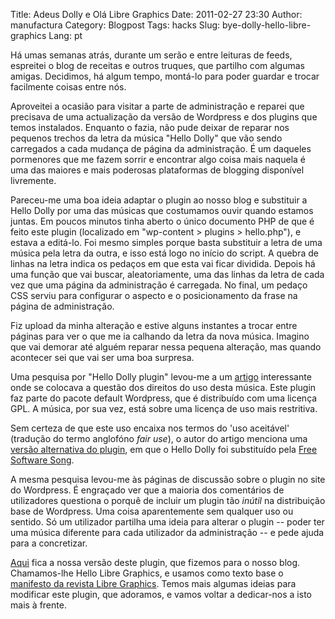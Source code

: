 Title: Adeus Dolly e Olá Libre Graphics 
Date: 2011-02-27 23:30
Author: manufactura
Category: Blogpost
Tags: hacks
Slug: bye-dolly-hello-libre-graphics
Lang: pt

Há umas semanas atrás, durante um serão e entre leituras de feeds,
espreitei o blog de receitas e outros truques, que partilho com algumas
amigas. Decidimos, há algum tempo, montá-lo para poder guardar e trocar
facilmente coisas entre nós.

Aproveitei a ocasião para visitar a parte de administração e reparei que
precisava de uma actualização da versão de Wordpress e dos plugins que
temos instalados. Enquanto o fazia, não pude deixar de reparar nos
pequenos trechos da letra da música "Hello Dolly" que vão sendo
carregados a cada mudança de página da administração. É um daqueles
pormenores que me fazem sorrir e encontrar algo coisa mais naquela é uma
das maiores e mais poderosas plataformas de blogging disponível
livremente.

Pareceu-me uma boa ideia adaptar o plugin ao nosso blog e substituir a
Hello Dolly por uma das músicas que costumamos ouvir quando estamos
juntas. Em poucos minutos tinha aberto o único documento PHP de que é
feito este plugin (localizado em "wp-content \> plugins \> hello.php"),
e estava a editá-lo. Foi mesmo simples porque basta substituir a letra
de uma música pela letra da outra, e isso está logo no início do script.
A quebra de linhas na letra indica os pedaços em que esta vai ficar
dividida. Depois há uma função que vai buscar, aleatoriamente, uma das
linhas da letra de cada vez que uma página da administração é carregada.
No final, um pedaço CSS serviu para configurar o aspecto e o
posicionamento da frase na página de administração.

Fiz upload da minha alteração e estive alguns instantes a trocar entre
páginas para ver o que me ia calhando da letra da nova música. Imagino
que vai demorar até alguém reparar nessa pequena alteração, mas quando
acontecer sei que vai ser uma boa surpresa.

Uma pesquisa por "Hello Dolly plugin" levou-me a um
[artigo](http://weblogtoolscollection.com/archives/2010/12/20/is-hello-dolly-a-copyright-infringing-plug-in/)
interessante onde se colocava a questão dos direitos do uso desta
música. Este plugin faz parte do pacote default Wordpress, que é
distribuído com uma licença GPL. A música, por sua vez, está sobre uma
licença de uso mais restritiva.

Sem certeza de que este uso encaixa nos termos do 'uso aceitável'
(tradução do termo anglofóno *fair use*), o autor do artigo menciona uma
[versão alternativa do
plugin](http://core.trac.wordpress.org/attachment/ticket/15769/free_software.diff),
em que o Hello Dolly foi substituído pela [Free Software
Song](http://www.gnu.org/music/free-software-song.html).

A mesma pesquisa levou-me às páginas de discussão sobre o plugin no site
do Wordpress. É engraçado ver que a maioria dos comentários de
utilizadores questiona o porquê de incluir um plugin tão *inútil* na
distribuição base de Wordpress. Uma coisa aparentemente sem qualquer uso
ou sentido. Só um utilizador partilha uma ideia para alterar o plugin --
poder ter uma música diferente para cada utilizador da administração --
e pede ajuda para a concretizar.

[Aqui](http://manufacturaindependente.com/hello-libregraphics.zip) fica
a nossa versão deste plugin, que fizemos para o nosso blog. Chamamos-lhe
Hello Libre Graphics, e usamos como texto base o [manifesto da revista
Libre
Graphics](http://libregraphicsmag.com/manifesto.html "Manifesto da Libre Graphics Magazine").
Temos mais algumas ideias para modificar este plugin, que adoramos, e
vamos voltar a dedicar-nos a isto mais à frente.
